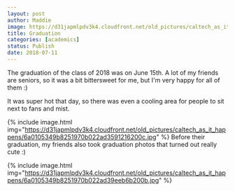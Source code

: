 ```yaml
---
layout: post
author: Maddie
image: https://d31japmlpdv3k4.cloudfront.net/old_pictures/caltech_as_it_happens/6a0105349b8251970b022ad3591209200c.jpg
title: Graduation
categories: [academics]
status: Publish
date: 2018-07-11
---
```



The graduation of the class of 2018 was on June 15th. A lot of my friends are seniors, so it was a bit bittersweet for me, but I'm very happy for all of them :)

It was super hot that day, so there was even a cooling area for people to sit next to fans and mist.


{% include image.html img="https://d31japmlpdv3k4.cloudfront.net/old_pictures/caltech_as_it_happens/6a0105349b8251970b022ad3591216200c.jpg" %}
Before their graduation, my friends also took graduation photos that turned out really cute :)

{% include image.html img="https://d31japmlpdv3k4.cloudfront.net/old_pictures/caltech_as_it_happens/6a0105349b8251970b022ad39eeb6b200b.jpg" %}
